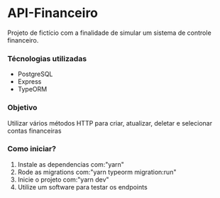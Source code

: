 # API-Financeiro

Projeto de fictício com a finalidade de simular um sistema de controle financeiro.

<h3>
  Técnologias utilizadas
</h3>
<ul>
  <li>PostgreSQL</li>
  <li>Express</li>
  <li>TypeORM</li>
</ul>

### Objetivo

Utilizar vários métodos HTTP para criar, atualizar, deletar e selecionar contas financeiras

<h3>
  Como iniciar?
</h3>
<ol>
  <li>Instale as dependencias com:"yarn"</li>
  <li>Rode as migrations com:"yarn typeorm migration:run"</li>
  <li>Inicie o projeto com:"yarn dev"</li>
  <li>Utilize um software para testar os endpoints</li>
</ol>
